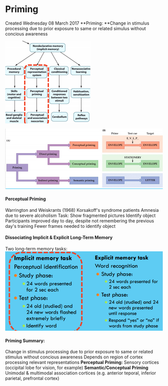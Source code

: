 # Priming
Created Wednesday 08 March 2017
**Priming:	**Change in stimulus processing due to prior exposure to same or related simulus without concious awareness

![](./Priming/pasted_image.png)

![](./Priming/pasted_image001.png)

#### Perceptual Priming
Warrington and Weiskrants (1968)
Korsakoff's syndrome patients
Amnesia due to severe alcoholism
Task:
Show fragmented pictures
Identify object
Participants improved day to day, despite not remembering the previous day's training
Fewer frames needed to identify object


#### Dissociating Implicit & Explicit Long-Term Memory
Two long-term memory tasks:
![](./Priming/pasted_image002.png)


#### Priming Summary:
Change in stimulus processing due to prior exposure to same or related stimulus without concious awareness
Depends on region of cortex processing relevant representations
**Perceptual Priming:**
Sensory cortices (occipital lobe for vision, for example)
**Semantic/Conceptual Priming**
Unimodal & multimodal association cortices (e.g. anterior teporal, inferior parietal, prefrontal cortex)


